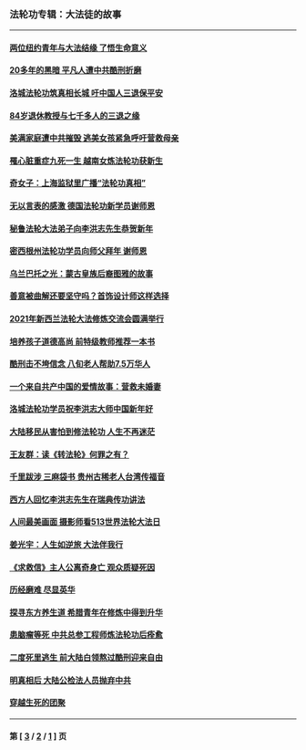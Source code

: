 ### 法轮功专辑：大法徒的故事
---
#### [两位纽约青年与大法结缘 了悟生命意义](../../pages/nf1147481/n14002785.md?06280430) 
#### [20多年的黑暗 平凡人遭中共酷刑折磨](../../pages/nf1147481/n13997976.md?06280430) 
#### [洛城法轮功筑真相长城 吁中国人三退保平安](../../pages/nf1147481/n13892471.md?06280430) 
#### [84岁退休教授与七千多人的三退之缘](../../pages/nf1147481/n13796650.md?06280430) 
#### [美满家庭遭中共摧毁 逃美女孩紧急呼吁营救母亲](../../pages/nf1147481/n13792859.md?06280430) 
#### [罹心脏重症九死一生 越南女炼法轮功获新生](../../pages/nf1147481/n13732766.md?06280430) 
#### [奇女子：上海监狱里广播“法轮功真相”](../../pages/nf1147481/n13726443.md?06280430) 
#### [无以言表的感激 德国法轮功新学员谢师恩](../../pages/nf1147481/n13543790.md?06280430) 
#### [秘鲁法轮大法弟子向李洪志先生恭贺新年](../../pages/nf1147481/n13540182.md?06280430) 
#### [密西根州法轮功学员向师父拜年 谢师恩](../../pages/nf1147481/n13538183.md?06280430) 
#### [乌兰巴托之光：蒙古皇族后裔图雅的故事](../../pages/nf1147481/n13155759.md?06280430) 
#### [善意被曲解还要坚守吗？首饰设计师这样选择](../../pages/nf1147481/n13077575.md?06280430) 
#### [2021年新西兰法轮大法修炼交流会圆满举行](../../pages/nf1147481/n13033149.md?06280430) 
#### [培养孩子道德高尚 前特级教师推荐一本书](../../pages/nf1147481/n12938640.md?06280430) 
#### [酷刑击不垮信念 八旬老人帮助7.5万华人](../../pages/nf1147481/n12880712.md?06280430) 
#### [一个来自共产中国的爱情故事：营救未婚妻](../../pages/nf1147481/n12778386.md?06280430) 
#### [洛城法轮功学员祝李洪志大师中国新年好](../../pages/nf1147481/n12724685.md?06280430) 
#### [大陆移民从害怕到修法轮功 人生不再迷茫](../../pages/nf1147481/n12414325.md?06280430) 
#### [王友群：读《转法轮》何罪之有？](../../pages/nf1147481/n12408647.md?06280430) 
#### [千里跋涉 三麻袋书 贵州古稀老人台湾传福音](../../pages/nf1147481/n12198750.md?06280430) 
#### [西方人回忆李洪志先生在瑞典传功讲法](../../pages/nf1147481/n12099607.md?06280430) 
#### [人间最美画面 摄影师看513世界法轮大法日](../../pages/nf1147481/n12094118.md?06280430) 
#### [姜光宇：人生如逆旅 大法伴我行](../../pages/nf1147481/n12088664.md?06280430) 
#### [《求救信》主人公离奇身亡 观众质疑死因](../../pages/nf1147481/n11845215.md?06280430) 
#### [历经磨难 尽显英华](../../pages/nf1147481/n11723297.md?06280430) 
#### [探寻东方养生道 希腊青年在修炼中得到升华](../../pages/nf1147481/n11494502.md?06280430) 
#### [患脑瘤等死 中共总参工程师炼法轮功后痊愈](../../pages/nf1147481/n11466682.md?06280430) 
#### [二度死里逃生 前大陆白领熬过酷刑迎来自由](../../pages/nf1147481/n11368594.md?06280430) 
#### [明真相后 大陆公检法人员抛弃中共](../../pages/nf1147481/n11358618.md?06280430) 
#### [穿越生死的团聚](../../pages/nf1147481/n11258922.md?06280430) 

---
#### 第 [ [3](./3.md?06280430) / [2](./2.md?06280430) / [1](./1.md?06280430) ] 页

